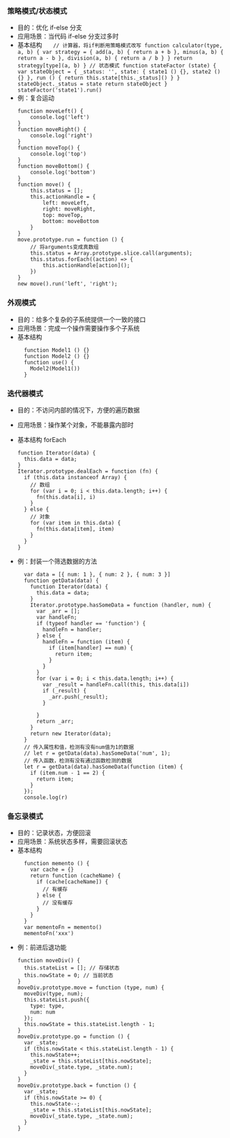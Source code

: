 ### 策略模式/状态模式

- 目的：优化 if-else 分支
- 应用场景：当代码 if-else 分支过多时
- 基本结构
  `    // 计算器，将if判断用策略模式改写
    function calculator(type, a, b) {
      var strategy = {
        add(a, b) {
          return a + b
        },
        minus(a, b) {
          return a - b
        },
        division(a, b) {
          return a / b
        }
      }
      return strategy[type](a, b)
    }
    // 状态模式
    function stateFactor (state) {
      var stateObject = {
        _status: '',
        state: {
          state1 () {},
          state2 () {}
        },
        run () {
          return this.state[this._status]()
        }
      }
      stateObject._status = state
      return stateObject
    }
    stateFactor('state1').run()
   `
- 例：复合运动
  ```
  function moveLeft() {
      console.log('left')
  }
  function moveRight() {
      console.log('right')
  }
  function moveTop() {
      console.log('top')
  }
  function moveBottom() {
      console.log('bottom')
  }
  function move() {
      this.status = [];
      this.actionHandle = {
          left: moveLeft,
          right: moveRight,
          top: moveTop,
          bottom: moveBottom
      }
  }
  move.prototype.run = function () {
      // 将arguments变成真数组
      this.status = Array.prototype.slice.call(arguments);
      this.status.forEach((action) => {
          this.actionHandle[action]();
      })
  }
  new move().run('left', 'right');
  ```

### 外观模式

- 目的：给多个复杂的子系统提供一个一致的接口
- 应用场景：完成一个操作需要操作多个子系统
- 基本结构
  ```
    function Model1 () {}
    function Model2 () {}
    function use() {
      Model2(Model1())
    }
  ```

### 迭代器模式

- 目的：不访问内部的情况下，方便的遍历数据
- 应用场景：操作某个对象，不能暴露内部时
- 基本结构 forEach
  ```
  function Iterator(data) {
    this.data = data;
  }
  Iterator.prototype.dealEach = function (fn) {
    if (this.data instanceof Array) {
      // 数组
      for (var i = 0; i < this.data.length; i++) {
        fn(this.data[i], i)
      }
    } else {
      // 对象
      for (var item in this.data) {
        fn(this.data[item], item)
      }
    }
  }
  ```
- 例：封装一个筛选数据的方法

  ```
    var data = [{ num: 1 }, { num: 2 }, { num: 3 }]
    function getData(data) {
      function Iterator(data) {
        this.data = data;
      }
      Iterator.prototype.hasSomeData = function (handler, num) {
        var _arr = [];
        var handleFn;
        if (typeof handler == 'function') {
          handleFn = handler;
        } else {
          handleFn = function (item) {
            if (item[handler] == num) {
              return item;
            }
          }
        }
        for (var i = 0; i < this.data.length; i++) {
          var _result = handleFn.call(this, this.data[i])
          if (_result) {
            _arr.push(_result);
          }

        }
        return _arr;
      }
      return new Iterator(data);
    }
    // 传入属性和值，检测有没有num值为1的数据
    // let r = getData(data).hasSomeData('num', 1);
    // 传入函数，检测有没有通过函数检测的数据
    let r = getData(data).hasSomeData(function (item) {
      if (item.num - 1 == 2) {
        return item;
      }
    });
    console.log(r)
  ```

### 备忘录模式

- 目的：记录状态，方便回滚
- 应用场景：系统状态多样，需要回滚状态
- 基本结构
  ```
    function memento () {
      var cache = {}
      return function (cacheName) {
        if (cache[cacheName]) {
          // 有缓存
        } else {
          // 没有缓存
        }
      }
    }
    var mementoFn = memento()
    mementoFn('xxx')
  ```
- 例：前进后退功能
  ```
  function moveDiv() {
    this.stateList = []; // 存储状态
    this.nowState = 0; // 当前状态
  }
  moveDiv.prototype.move = function (type, num) {
    moveDiv(type, num);
    this.stateList.push({
      type: type,
      num: num
    });
    this.nowState = this.stateList.length - 1;
  }
  moveDiv.prototype.go = function () {
    var _state;
    if (this.nowState < this.stateList.length - 1) {
      this.nowState++;
      _state = this.stateList[this.nowState];
      moveDiv(_state.type, _state.num);
    }
  }
  moveDiv.prototype.back = function () {
    var _state;
    if (this.nowState >= 0) {
      this.nowState--;
      _state = this.stateList[this.nowState];
      moveDiv(_state.type, _state.num);
    }
  }
  ```
